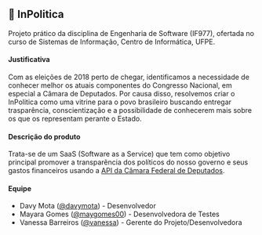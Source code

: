 ## 💸 InPolitica

Projeto prático da disciplina de Engenharia de Software (IF977), ofertada no curso de Sistemas de Informação, Centro de Informática, UFPE.

#### Justificativa
Com as eleições de 2018 perto de chegar, identificamos a necessidade de conhecer melhor os atuais componentes do Congresso Nacional, em especial a Câmara de Deputados. Por causa disso, resolvemos criar o InPolitica como uma vitrine para o povo brasileiro buscando entregar trasparência, conscientização e a possibilidade de conhecerem mais sobre os que os representam perante o Estado.


#### Descrição do produto
Trata-se de um SaaS (Software as a Service) que tem como objetivo principal promover a transparência dos políticos do nosso governo e seus gastos financeiros usando a [API da Câmara Federal de Deputados](https://dadosabertos.camara.leg.br/).

#### Equipe
* Davy Mota ([@davymota](https://github.com/davymota)) - Desenvolvedor
* Mayara Gomes ([@maygomes00](https://github.com/maygomes00)) - Desenvolvedora de Testes
* Vanessa Barreiros ([@vanessa](https://github.com/vanessa)) - Gerente do Projeto/Desenvolvedora